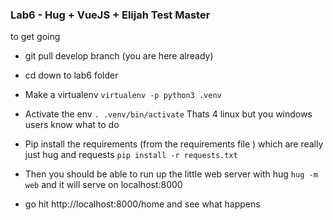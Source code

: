 ### Lab6 - Hug + VueJS + Elijah Test Master
to get going
* git pull develop branch (you are here already)
* cd down to lab6 folder
* Make a virtualenv `virtualenv -p python3 .venv`
* Activate the env `. .venv/bin/activate` Thats 4 linux but you windows users know what to do
* Pip install the requirements (from the requirements file ) which are really just hug and requests 
`pip install -r requests.txt`
* Then you should be able to run up the little web server with hug
`hug -m web` and it will serve on localhost:8000

* go hit http://localhost:8000/home and see what happens


